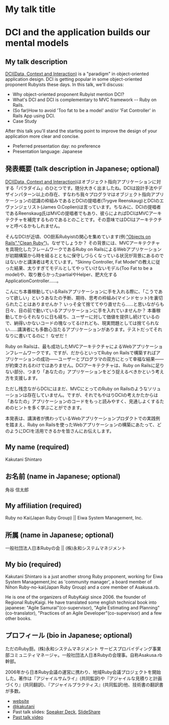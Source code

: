 # My talk title
# DCI and the application builds our mental models

## My talk description

[DCI(Data, Context and Interaction)](http://en.wikipedia.org/wiki/Data,_Context,_and_Interaction) is a "paradigm" in object-oriented application design. DCI is getting popular in some object-oriented proponent Rubyists these days. In this talk, we'll discuss:

- Why object-oriented proponent Rubyist mention DCI?
- What's DCI and DCI is complementary to MVC framework -- Ruby on Rails.
- (So far)How to avoid 'Too fat to be a model' and/or 'Fat Controller' in Rails App using DCI.
- Case Study

After this talk you'll stand the starting point to improve the design of your application more clear and concise.

- Preferred presentation day: no preference
- Presentation language: Japanese

## 発表概要 (talk description in Japanese; optional)

[DCI(Data, Context and Interaction)](http://en.wikipedia.org/wiki/Data,_Context,_and_Interaction)はオブジェクト指向アプリケーションに対する「パラダイム」のひとつです。随分大きく出ましたね。DCIは設計手法やデザインパターン以上の存在、すなわち我々プログラマはオブジェクト指向アプリケーションの認識の枠組みであるとDCIの提唱者(Trygve Reenskaug)とDCIのエヴァンジェリスト(James O.Coplien)は言っています。ちなみに、DCIの提唱者であるReenskaug氏はMVCの提唱者でもあり、彼らによればDCIはMVCアーキテクチャを補完するものであるとのことです。その意味ではDCIはアーキテクチャと呼べるかもしれません。

そんなDCIが近頃、OO厨系Rubyistの関心を集めています(例:["Objects on Rails"](http://objectsonrails.com/),["Clean Ruby"](http://clean-ruby.com/))。なぜでしょうか？  その背景には、MVCアーキテクチャを具現化したフレームワークであるRuby on RailsによるWebアプリケーションが初期構築から時を経るとともに保守しづらくなっている状況が背景にあるのではないかと講演者は考えています。"Skinny Controller, Fat Model"の教えに従った結果、太りすぎてモデルとしてやっていけないモデル(Too Fat to be a model)や、取り散らかったpartialやHelper、肥大化するApplicationController……。

こんにち本番稼動しているRailsアプリケーションに手を入れる際に、「こうであって欲しい」というあなたの予断、期待、思考の枠組み(マインドセット)を裏切られたことはありませんか？ いっそ全て捨ててやり直せたら……と思いながらも日々、目の前で動いているアプリケーションに手を入れていませんか？ 本番稼動してからそれなりに日も経ち、ユーザーに対して価値を提供し続けているので、納得いかないコードの塊なってるけれども、現実問題としては捨てられない……講演者にも多数心当たるアプリケーションがあります。テストだってそれなりに書いてるのに！ なぜだ！

Ruby on Railsは、最も成功したMVCアーキテクチャによるWebアプリケーションフレームワークです。ですが、だからといってRuby on Railsで構築すればアプリケーションの成功——ユーザーとプログラマの双方にとって幸福な結果——が約束されるわけではありません。DCIアーキテクチャは、Ruby on Railsに足りない部分、つまり「あなたの」アプリケーションをどう捉えるべきかという考え方を支援します。

ただし残念ながらDCIにはまだ、MVCにとってのRuby on Railsのようなソリューションは存在していません。ですが、それでもやはりDCIの考えかたからは「あなたの」アプリケーションのコードをもっと読みやすく、見通しよくするためのヒントを多く学ぶことができます。

本発表は、講演者が携わっているWebアプリケーションプロダクトでの実践例を踏まえ、Ruby on Railsを使ったWebアプリケーションの構築にあたって、どのようにDCIを活用できるかを皆さんにお伝えします。

## My name (required)

Kakutani Shintaro

## お名前 (name in Japanese; optional)

角谷 信太郎

## My affiliation (required)

Ruby no Kai(Japan Ruby Group) || Eiwa System Management, Inc.

## 所属 (name in Japanese; optional)

一般社団法人日本Rubyの会 || (株)永和システムマネジメント

## My bio (required)

Kakutani Shintaro is a just another strong Ruby proponent, working for Eiwa System Management,Inc as 'community manager', a board member of Nihon Ruby-no-kai(Japan Ruby Group) and a core member of Asakusa.rb.

He is one of the organizers of RubyKaigi since 2006. the founder of Regional RubyKaigi. He have translated some english technical book into japanese: "Agile Samurai"(co-supervisor), "Agile Estimating and Planning"(co-translator), "Practices of an Agile Developer"(co-supervisor) and a few other books.

## プロフィール (bio in Japanese; optional)

ただのRuby厨。(株)永和システムマネジメント サービスプロバイディング事業部コミュニティマネージャ。一般社団法人日本Rubyの会理事。自称Asakusa.rb幹部。

2006年から日本Ruby会議の運営に携わり、地域Ruby会議プロジェクトを開始した。著作は『アジャイルサムライ』(共同監訳)や『アジャイルな見積りと計画づくり』(共同翻訳)、『アジャイルプラクティス』(共同監訳)他、技術書の翻訳書が多数。

- [website](http://www.kakutani.com)
- [@kakutani](https://twitter.com/#!/kakutani)
- Past talk slides: [Speaker Deck](http://speakerdeck.com/u/kakutani), [SlideShare](http://www.slideshare.net/kakutani)
- [Past talk video](http://rubykaigi.org/2011/en/schedule/details/17M09)
